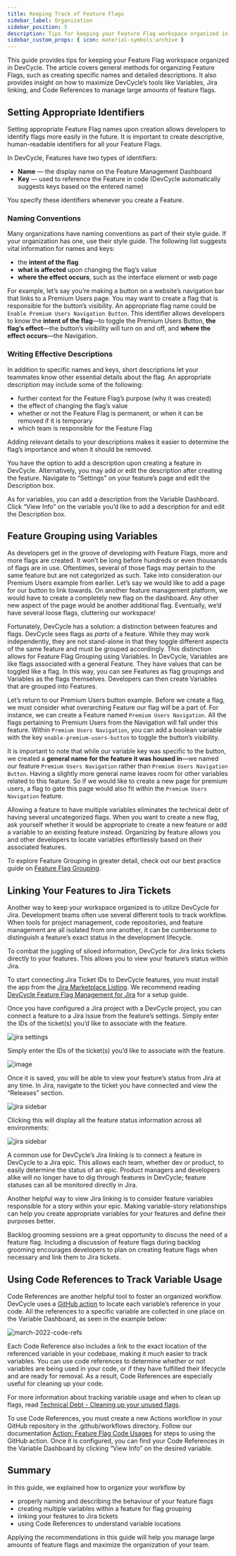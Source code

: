 ```yaml
---
title: Keeping Track of Feature Flags
sidebar_label: Organization
sidebar_position: 5
description: Tips for keeping your Feature Flag workspace organized in DevCycle
sidebar_custom_props: { icon: material-symbols:archive }
---
```


This guide provides tips for keeping your Feature Flag workspace organized in DevCycle. The article covers general methods for organizing Feature Flags, such as creating specific names and detailed descriptions. It also provides insight on how to maximize DevCycle’s tools like Variables, Jira linking, and Code References to manage large amounts of feature flags.

## Setting Appropriate Identifiers

Setting appropriate Feature Flag names upon creation allows developers to identify flags more easily in the future. It is important to create descriptive, human-readable identifiers for all your Feature Flags.

In DevCycle, Features have two types of identifiers:

- **Name** — the display name on the Feature Management Dashboard
- **Key** — used to reference the Feature in code (DevCycle automatically suggests keys based on the entered name)

You specify these identifiers whenever you create a Feature.

### Naming Conventions

Many organizations have naming conventions as part of their style guide. If your organization has one, use their style guide. The following list suggests vital information for names and keys:

- the **intent of the flag**
- **what is affected** upon changing the flag’s value
- **where the effect occurs**, such as the interface element or web page

For example, let’s say you’re making a button on a website’s navigation bar that links to a Premium Users page. You may want to create a flag that is responsible for the button’s visibility. An appropriate flag name could be `Enable Premium Users Navigation Button`. This identifier allows developers to know the **intent of the flag**—to toggle the Premium Users Button, **the flag’s effect**—the button’s visibility will turn on and off, and **where the effect occurs**—the Navigation.

### Writing Effective Descriptions

In addition to specific names and keys, short descriptions let your teammates know other essential details about the flag. An appropriate description may include some of the following:

- further context for the Feature Flag’s purpose (why it was created)
- the effect of changing the flag’s value
- whether or not the Feature Flag is permanent, or when it can be removed if it is temporary
- which team is responsible for the Feature Flag

Adding relevant details to your descriptions makes it easier to determine the flag’s importance and when it should be removed.

You have the option to add a description upon creating a feature in DevCycle. Alternatively, you may add or edit the description after creating the feature. Navigate to “Settings” on your feature’s page and edit the Description box.

As for variables, you can add a description from the Variable Dashboard. Click “View Info” on the variable you’d like to add a description for and edit the Description box.

## Feature Grouping using Variables

As developers get in the groove of developing with Feature Flags, more and more flags are created. It won’t be long before hundreds or even thousands of flags are in use. Oftentimes, several of those flags may pertain to the same feature but are not categorized as such. Take into consideration our Premium Users example from earlier. Let’s say we would like to add a page for our button to link towards. On another feature management platform, we would have to create a completely new flag on the dashboard. Any other new aspect of the page would be another additional flag. Eventually, we’d have several loose flags, cluttering our workspace!

Fortunately, DevCycle has a solution: a distinction between features and flags. DevCycle sees flags as *parts* of a feature. While they may work independently, they are not stand-alone in that they toggle different aspects of the same feature and must be grouped accordingly. This distinction allows for Feature Flag Grouping using Variables. In DevCycle, Variables are like flags associated with a general Feature. They have values that can be toggled like a flag. In this way, you can see Features as flag groupings and Variables as the flags themselves. Developers can then create Variables that are grouped into Features.

Let’s return to our Premium Users button example. Before we create a flag, we must consider what overarching Feature our flag will be a part of. For instance, we can create a Feature named `Premium Users Navigation`. All the flags pertaining to Premium Users from the Navigation will fall under this feature. Within `Premium Users Navigation`, you can add a boolean variable with the key `enable-premium-users-button` to toggle the button’s visibility.

It is important to note that while our variable key was specific to the button, we created a **general name for the feature it was housed in**—we named our feature `Premium Users Navigation` rather than `Premium Users Navigation Button`. Having a slightly more general name leaves room for other variables related to this feature. So if we would like to create a new page for premium users, a flag to gate this page would also fit within the `Premium Users Navigation` feature.

Allowing a feature to have multiple variables eliminates the technical debt of having several uncategorized flags. When you want to create a new flag, ask yourself whether it would be appropriate to create a new feature or add a variable to an existing feature instead. Organizing by feature allows you and other developers to locate variables effortlessly based on their associated features.

To explore Feature Grouping in greater detail, check out our best practice guide on [Feature Flag Grouping](/best-practices/feature-grouping).

## Linking Your Features to Jira Tickets

Another way to keep your workspace organized is to utilize DevCycle for Jira. Development teams often use several different tools to track workflow. When tools for project management, code repositories, and feature management are all isolated from one another, it can be cumbersome to distinguish a feature’s exact status in the development lifecycle.

To combat the juggling of siloed information, DevCycle for Jira links tickets directly to your features. This allows you to view your feature’s status within Jira.

To start connecting Jira Ticket IDs to DevCycle features, you must install the app from the [Jira Marketplace Listing](https://marketplace.atlassian.com/apps/1227643/devcycle-feature-flag-management-for-jira). We recommend reading [DevCycle Feature Flag Management for Jira](/integrations/jira/jira-setup) for a setup guide.

Once you have configured a Jira project with a DevCycle project, you can connect a feature to a Jira Issue from the feature’s settings. Simply enter the IDs of the ticket(s) you’d like to associate with the feature.

![jira settings](/feb-2022-jira-settings.png)

Simply enter the IDs of the ticket(s) you’d like to associate with the feature.

![image](/feb-2022-jira-ids-entered.png)

Once it is saved, you will be able to view your feature’s status from Jira at any time. In Jira, navigate to the ticket you have connected and view the “Releases” section.

![jira sidebar](/feb-2022-within-jira.png)

Clicking this will display all the feature status information across all environments:

![jira sidebar](/feb-2022-jira-example.png)

A common use for DevCycle’s Jira linking is to connect a feature in DevCycle to a Jira epic. This allows each team, whether dev or product, to easily determine the status of an epic. Product managers and developers alike will no longer have to dig through features in DevCycle; feature statuses can all be monitored directly in Jira.

Another helpful way to view Jira linking is to consider feature variables responsible for a story within your epic. Making variable-story relationships can help you create appropriate variables for your features and define their purposes better.

Backlog grooming sessions are a great opportunity to discuss the need of a feature flag. Including a discussion of feature flags during backlog grooming encourages developers to plan on creating feature flags when necessary and link them to Jira tickets.

## Using Code References to Track Variable Usage

Code References are another helpful tool to foster an organized workflow. DevCycle uses a [GitHub action](/integrations/github/feature-usage-action) to locate each variable’s reference in your code. All the references to a specific variable are collected in one place on the Variable Dashboard, as seen in the example below:

![march-2022-code-refs](/march-2022-code-refs.png)

Each Code Reference also includes a link to the exact location of the referenced variable in your codebase, making it much easier to track variables. You can use code references to determine whether or not variables are being used in your code, or if they have fulfilled their lifecycle and are ready for removal. As a result, Code References are especially useful for cleaning up your code.

For more information about tracking variable usage and when to clean up flags, read [Technical Debt - Cleaning up your unused flags](/best-practices/tech-debt).

To use Code References, you must create a new Actions workflow in your GitHub repository in the .github/workflows directory. Follow our documentation [Action: Feature Flag Code Usages](/integrations/github/feature-usage-action) for steps to using the GitHub action. Once it is configured, you can find your Code References in the Variable Dashboard by clicking “View Info” on the desired variable.

## Summary

In this guide, we explained how to organize your workflow by

- properly naming and describing the behaviour of your feature flags
- creating multiple variables within a feature for flag grouping
- linking your features to Jira tickets
- using Code References to understand variable locations

Applying the recommendations in this guide will help you manage large amounts of feature flags and maximize the organization of your team.
